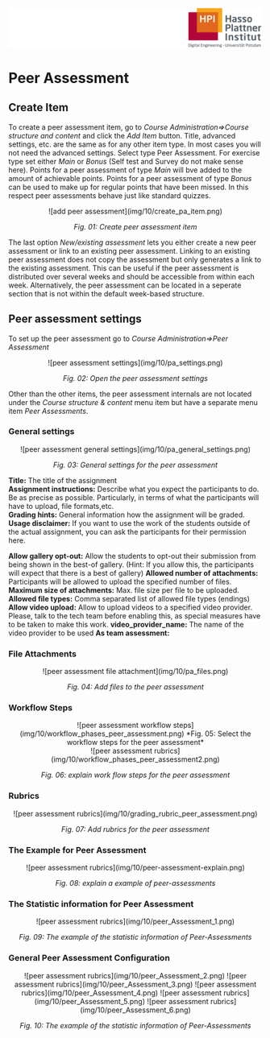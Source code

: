 ![HPI Logo](img/HPI_Logo.png)

# Peer Assessment

## Create Item
To create a peer assessment item, go to *Course Administration=>Course structure and content* and click the *Add Item* button. 
Title, advanced settings, etc. are the same as for any other item type. 
In most cases you will not need the advanced settings.
Select type Peer Assessment. For exercise type set either *Main* or *Bonus* (Self test and Survey do not make sense here). 
Points for a peer assessment of type *Main* will bve added to the amount of achievable points. Points for a peer assessment of type *Bonus* can be used to make up for regular points that have been missed. In this respect peer assessments behave just like standard quizzes. 

<center>
![add peer assessment](img/10/create_pa_item.png)

*Fig. 01: Create peer assessment item*
</center>

The last option *New/existing assessment* lets you either create a new peer assessment or link to an existing peer assessment. Linking to an existing peer assessment does not copy the assessment but only generates a link to the existing assessment. This can be useful if the peer assessment is distributed over several weeks and should be accessible from within each week. Alternatively, the peer assessment can be located in a seperate section that is not within the default week-based structure.

## Peer assessment settings
To set up the peer assessment go to *Course Administration=>Peer Assessment* 

<center>
![peer assessment settings](img/10/pa_settings.png)

*Fig. 02: Open the peer assessment settings* 
</center>

Other than the other items, the peer assessment internals are not located under the *Course structure & content* menu item but have a separate menu item *Peer Assessments*. 

### General settings

<center>
![peer assessment general settings](img/10/pa_general_settings.png)

*Fig. 03: General settings for the peer assessment*
</center>

**Title:** The title of the assignment  
**Assignment instructions:** Describe what you expect the participants to do. Be as precise as possible. Particularly, in terms of what the participants will have to upload, file formats,etc.   
**Grading hints:** General information how the assignment will be graded.  
**Usage disclaimer:** If you want to use the work of the students outside of the actual assignment, you can ask the participants for their permission here.  

**Allow gallery opt-out:** Allow the students to opt-out their submission from being shown  in the best-of gallery. (Hint: If you allow this, the participants will expect that there is a best of gallery)
**Allowed number of attachments:** Participants will be allowed to upload the specified number of files.  
**Maximum size of attachments:** Max. file size per file to be uploaded.  
**Allowed file types:** Comma separated list of allowed file types (endings)
**Allow video upload:** Allow to upload videos to a specified video provider. Please, talk to the tech team before enabling this, as special measures have to be taken to make this work.
**video_provider_name:** The name of the video provider to be used 
**As team assessment:**


### File Attachments

<center>
![peer assessment file attachment](img/10/pa_files.png)

*Fig. 04: Add files to the peer assessment*
</center>

### Workflow Steps

<center>
![peer assessment workflow steps](img/10/workflow_phases_peer_assessment.png)
*Fig. 05: Select the workflow steps for the peer assessment*
</center>

<center>
![peer assessment rubrics](img/10/workflow_phases_peer_assessment2.png)

*Fig. 06: explain work flow steps for the peer assessment*
</center>

### Rubrics

<center>
![peer assessment rubrics](img/10/grading_rubric_peer_assessment.png)

*Fig. 07: Add rubrics for the peer assessment*
</center>

### The Example for Peer Assessment

<center>
![peer assessment rubrics](img/10/peer-assessment-explain.png)

*Fig. 08: explain a example of peer-assessments*
</center>

### The Statistic information for Peer Assessment
<center>
![peer assessment rubrics](img/10/peer_Assessment_1.png)

*Fig. 09: The example of the statistic information of Peer-Assessments* 
</center>

### General Peer Assessment Configuration

<center>
![peer assessment rubrics](img/10/peer_Assessment_2.png)
![peer assessment rubrics](img/10/peer_Assessment_3.png)
![peer assessment rubrics](img/10/peer_Assessment_4.png)
![peer assessment rubrics](img/10/peer_Assessment_5.png)
![peer assessment rubrics](img/10/peer_Assessment_6.png)

*Fig. 10: The example of the statistic information of Peer-Assessments* 
</center>
